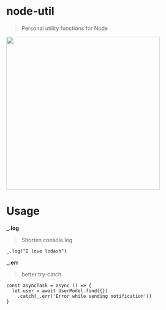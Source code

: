 # node-util
> Personal utility functions for Node

<img src="http://i.imgur.com/rnw6meJ.jpg" width="400"/>

# Usage

**_.log**
> Shorten console.log
```
_.log("I love lodash")
```

**_.err**
> better try-catch
```
const asyncTask = async () => {
  let user = await UserModel.find({})
    .catch(_.err('Error while sending notification'))
}

```
